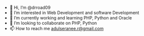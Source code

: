 - 👋 Hi, I’m @drroad09
- 👀 I’m interested in Web Development and software Development
- 🌱 I’m currently working and learning PHP, Python and Oracle
- 💞️ I’m looking to collaborate on PHP, Python
- 📫 How to reach me adulseranee.r@gmail.com

<!---
drroad09/drroad09 is a ✨ special ✨ repository because its `README.md` (this file) appears on your GitHub profile.
You can click the Preview link to take a look at your changes.
--->

